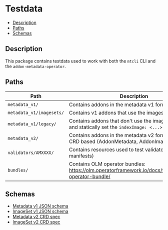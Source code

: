 # Testdata <!-- omit in TOC -->

- [Description](#description)
- [Paths](#paths)
- [Schemas](#schemas)

## Description

This package contains testdata used to work with both the `mtcli` CLI and the `addon-metadata-operator`.

## Paths

| Path                     | Description                                                                                            |
| ------------------------ | ------------------------------------------------------------------------------------------------------ |
| `metadata_v1/`           | Contains addons in the metadata v1 format.                                                             |
| `metadata_v1/imagesets/` | Contains v1 addons that use the imageset feature.                                                      |
| `metadata_v1/legacy/`    | Contains addons that don't use the imageset feature, and statically set the `indexImage: <...>` field. |
| `metadata_v2/`           | Contains addons in the metadata v2 format, which is CRD based (AddonMetadata, AddonImageSet).          |
| `validators/AMXXXX/`     | Contains resources used to test validators (e.g.: CSV manifests)                                       |
| `bundles/`               | Contains OLM operator bundles: https://olm.operatorframework.io/docs/tasks/creating-operator-bundle/   |

## Schemas

- [Metadata v1 JSON schema](https://github.com/mt-sre/managed-tenants-cli/blob/main/managedtenants/schemas/metadata.schema.yaml)
- [ImageSet v1 JSON schema](https://github.com/mt-sre/managed-tenants-cli/blob/main/managedtenants/schemas/imageset.schema.yaml)
- [Metadata v2 CRD spec](../../api/v1alpha1/addonmetadata_types.go)
- [ImageSet v2 CRD spec](../../api/v1alpha1/addonimageset_types.go)
